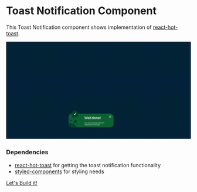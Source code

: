 # Toast Notification Component

This Toast Notification component shows implementation of [react-hot-toast](https://react-hot-toast.com/).

![markdown video](demo.gif)

### Dependencies

- [react-hot-toast](https://react-hot-toast.com) for getting the toast notification functionality
- [styled-components](https://www.npmjs.com/package/styled-components) for styling needs


[Let's Build it!](https://www.parmeetasija.com/blog/how-to-create-a-beautiful-toast-message-component-using-react-and-styled-components)